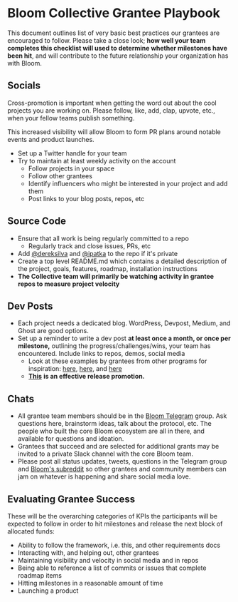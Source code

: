 # Bloom Collective Grantee Playbook

This document outlines list of very basic best practices our grantees are encouraged to follow. Please take a close look; **how well your team completes this checklist will used to determine whether milestones have been hit**, and will contribute to the future relationship your organization has with Bloom.

## Socials

Cross-promotion is important when getting the word out about the cool projects you are working on. Please follow, like, add, clap, upvote, etc., when your fellow teams publish something.

This increased visibility will allow Bloom to form PR plans around notable events and product launches.

- Set up a Twitter handle for your team
- Try to maintain at least weekly activity on the account
  - Follow projects in your space
  - Follow other grantees
  - Identify influencers who might be interested in your project and add them
  - Post links to your blog posts, repos, etc

## Source Code

- Ensure that all work is being regularly committed to a repo
  - Regularly track and close issues, PRs, etc
- Add [@dereksilva](https://github.com/dereksilva) and [@ipatka](https://github.com/ipatka) to the repo if it's private
- Create a top level README.md which contains a detailed description of the project, goals, features, roadmap, installation instructions
- **The Collective team will primarily be watching activity in grantee repos to measure project velocity**

## Dev Posts

- Each project needs a dedicated blog. WordPress, Devpost, Medium, and Ghost are good options.
- Set up a reminder to write a dev post **at least once a month, or once per milestone,** outlining the progress/challenges/wins, your team has encountered. Include links to repos, demos, social media
  - Look at these examples by grantees from other programs for inspiration: [here](https://medium.com/@david.brian.ethier/did-crypto-just-become-useful-34d9804d5b5d), [here](https://medium.com/gitcoin/ethereum-in-emerging-economies-b235f8dac2f2), and [here](https://medium.com/daipos/every-day-crypto-with-xdai-a832b051a65)
  - [**This**](https://twitter.com/austingriffith/status/1081212830525808640) **is an effective release promotion.**

## Chats

- All grantee team members should be in the [Bloom Telegram](https://t.me/bloomprotocol) group. Ask questions here, brainstorm ideas, talk about the protocol, etc. The people who built the core Bloom ecosystem are all in there, and available for questions and ideation.
- Grantees that succeed and are selected for additional grants may be invited to a private Slack channel with the core Bloom team.
- Please post all status updates, tweets, questions in the Telegram group and [Bloom's subreddit](https://bloomtoken.reddit.com) so other grantees and community members can jam on whatever is happening and share social media love.

## Evaluating Grantee Success

These will be the overarching categories of KPIs the participants will be expected to follow in order to hit milestones and release the next block of allocated funds:

- Ability to follow the framework, i.e. this, and other requirements docs
- Interacting with, and helping out, other grantees
- Maintaining visibility and velocity in social media and in repos
- Being able to reference a list of commits or issues that complete roadmap items
- Hitting milestones in a reasonable amount of time
- Launching a product
